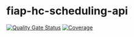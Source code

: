 # fiap-hc-scheduling-api

[![Quality Gate Status](https://sonarcloud.io/api/project_badges/measure?project=tech-challenge-fiap-5soat_fiap-hc-scheduling-api&metric=alert_status)](https://sonarcloud.io/summary/new_code?id=tech-challenge-fiap-5soat_fiap-hc-scheduling-api)
[![Coverage](https://sonarcloud.io/api/project_badges/measure?project=tech-challenge-fiap-5soat_fiap-hc-scheduling-api&metric=coverage)](https://sonarcloud.io/summary/new_code?id=tech-challenge-fiap-5soat_fiap-hc-scheduling-api)
